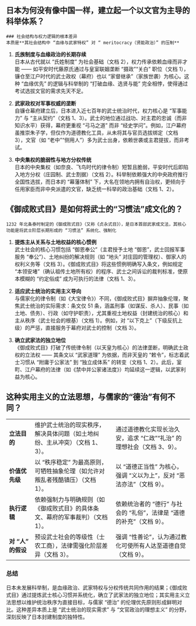 ## 日本为何没有像中国一样，建立起一个以文官为主导的科举体系？
	### 社会结构与权力逻辑的根本差异
	本质是**其社会结构中 “血缘与武家特权” 对 “ meritocracy（贤能政治）” 的压制**
1. **氏族制度与血缘政治的长期存续**  
    日本从古代就以 “氏姓制度” 为社会基础（文档 2），权力传承依赖血缘而非才能 —— 如平安时代藤原氏通过与皇室联姻垄断 “摄政”“关白” 职位（文档 1），镰仓至江户时代的武士政权（幕府）也以 “家督继承”（家族世袭）为核心。这种 “血缘优先” 的逻辑与科举制的 “打破血缘、选贤与能” 完全相悖，使得通过考试选拔文官的需求先天不足。
    
2. **武家政权对军事权威的垄断**  
    自镰仓幕府建立后，日本进入近七百年的武士统治时代，权力核心是 “军事能力” 与 “主从契约”（文档 1、3）。武士的地位通过战功、对主君的忠诚（而非知识水平）获得，幕府更重视 “弓马之道” 而非 “经史学问”。例如，江户幕府虽推崇朱子学，但仅作为道德教化工具，从未将其与官员选拔绑定（文档 3），文官（如 “老中”“侧用人”）多为武士出身，依赖世袭或主君提拔，而非考试。
    
3. **中央集权的脆弱性与地方分权传统**  
    日本的中央集权（如奈良、飞鸟时代的律令制）短暂且脆弱，平安时代后即陷入地方分权（庄园制、武士割据）（文档 2）。科举制依赖强大的中央政府推行全国性选拔，而日本的 “幕藩体制” 下，大名在领地内拥有自治权，更倾向于任用家臣而非中央派遣的文官，缺乏统一科举的政治基础（文档 1、2）。
## 《御成败式目》是如何将武士的“习惯法”成文化的？
	1232 年北条泰时制定的《御成败式目》（又称《贞永式目》），是日本首部武家成文法，其核心功能是将武士阶层长期形成的 “习惯法” 系统化、强制化
1. **提炼主从关系与土地权益的核心惯例**  
    武士社会的核心习惯包括 “御恩奉公”（主君授予土地 “御恩”，武士回报军事服务 “奉公”）、土地纠纷的解决规则（如 “地头” 对庄园的管理权）、御家人的权利义务等（文档 3）。《御成败式目》将这些惯例明确写入条文，例如规定 “本领安堵”（确认祖传土地所有权）的程序、武士之间诉讼的裁判标准，使原本模糊的 “约定俗成” 成为可执行的法律（文档 1、3）。
    
2. **适应武士统治的实用主义导向**  
    与儒家化的律令制（如《大宝律令》）不同，《御成败式目》摒弃抽象伦理，聚焦武士统治的实际需求：条文仅 51 条，涵盖刑事（如谋反、杀人）、民事（如土地、债务）、行政（如守护职责），尤其重视土地权益（封建统治的核心）和主从秩序（武士社会的根基）（文档 1）。例如，对 “以下克上”（下级反抗上级）的严惩，直接服务于幕府对武士的控制（文档 3）。
    
3. **确立武家法的独立地位**  
    《御成败式目》打破了传统律令制（以天皇为核心）的法律垄断，明确武士政权的立法权 —— 其条文以 “武家道理” 为依据，而非天皇的 “敕令”，标志着武士习惯从 “附庸于公家法” 到 “独立成体系” 的转变（文档 1、2）。此后，室町、江户幕府的法律（如《禁中并公家诸法度》）均延续这一逻辑，以武家利益为核心。
## 这种实用主义的立法思想，与儒家的“德治”有何不同？
|   |   |   |
|---|---|---|
|**立法目的**|维护武士统治的现实秩序，解决具体问题（如土地纠纷、主从冲突）（文档 1、3）。|通过道德教化实现长治久安，追求 “仁政”“礼治” 的理想社会（文档 3、9）。|
|**价值优先级**|以 “秩序稳定” 为最高原则，可牺牲抽象伦理（如允许对叛乱者残酷镇压）（文档 1）。|以 “道德正当性” 为核心，强调 “义以为上”，反对 “恶法亦法”（文档 9）。|
|**执行逻辑**|依赖强制力与明确规则（如《御成败式目》的具体条文、幕府的军事裁判）（文档 1）。|依赖统治者的 “德行” 与社会的 “礼俗”，法律是 “道德的补充”（文档 9）。|
|**对 “人” 的假设**|预设武士社会的等级性（士农工商），法律需强化阶层差异（文档 3）。|强调 “性善论”，认为通过教化可使所有人达至道德自觉（文档 9）。|

### 总结
日本未发展科举制，是血缘政治、武家特权与分权传统共同作用的结果；《御成败式目》通过提炼武士核心习惯并系统化，确立了武家法的独立地位；其实用主义立法思想以维护统治秩序为直接目标，与儒家 “德治” 的伦理优先原则形成鲜明对比。这种差异本质上是 “武士统治的现实需求” 与 “文官政治的理想主义” 的分野，深刻反映了日本封建制度的独特性。